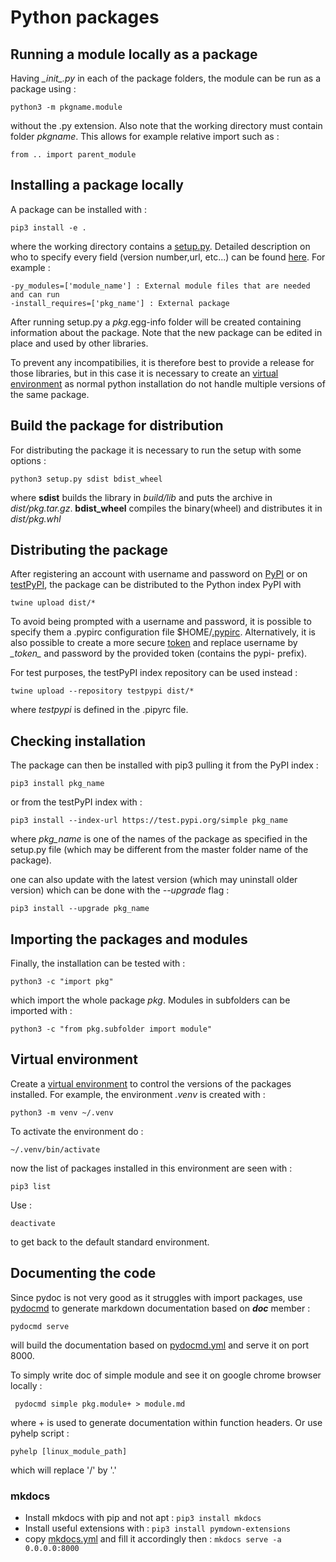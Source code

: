 # Python packages

## Running a module locally as a package

Having *\__init__.py* in each of the package folders, the module can be run as a package using :

`python3 -m pkgname.module `

without the .py extension. Also note that the working directory must contain folder
*pkgname*.
This allows for example relative import such as :

`from .. import parent_module`


## Installing a package locally

A package can be installed with :

`pip3 install -e .`

where the working directory contains a [setup.py](https://packaging.python.org/tutorials/packaging-projects/#creating-setup-py).
Detailed description on who to specify every field (version number,url, etc...) can be found [here](https://packaging.python.org/guides/distributing-packages-using-setuptools/).
For example :

    -py_modules=['module_name'] : External module files that are needed and can run
    -install_requires=['pkg_name'] : External package

After running setup.py a *pkg*.egg-info folder will be created containing information about the package.
Note that the new package can be edited in place and used by other libraries.

To prevent any incompatibilies, it is therefore best to provide a release for those libraries,
but in this case it is necessary to create an [virtual environment](#virtual-environment) as normal python installation
do not handle multiple versions of the same package.




## Build the package for distribution

For distributing the package it is necessary to run the setup with some options :

`python3 setup.py sdist bdist_wheel`

where
**sdist** builds the library in *build/lib* and puts the archive in *dist/pkg.tar.gz*.
**bdist_wheel** compiles the binary(wheel) and distributes it in *dist/pkg.whl*



## Distributing the package

After registering an account with username and password on [PyPI](https://pypi.org) or on [testPyPI](https://test.pypi.org/),
the package can be distributed to the Python index PyPI with

`twine upload dist/*`

To avoid being prompted with a username and password, it is possible to specify them a .pypirc configuration file $HOME/[.pypirc](file:///home/ronan/.pypirc).
Alternatively, it is also possible to create a more secure [token](https://test.pypi.org/help/#apitoken) and replace username by *\__token__* and password by the provided token (contains the pypi- prefix).

For test purposes, the testPyPI index repository can be used instead :

`twine upload --repository testpypi dist/*`

where *testpypi* is defined in the .pipyrc file.



## Checking installation

The package can then be installed with pip3 pulling it from the PyPI index :

`pip3 install pkg_name `

or from the testPyPI index with :

`pip3 install --index-url https://test.pypi.org/simple pkg_name`

where *pkg_name* is one of the names of the package as specified in the setup.py file (which may be different from the master folder name of the package).

one can also update with the latest version (which may uninstall older version) which can be done with the *--upgrade* flag :

`pip3 install --upgrade pkg_name`


## Importing the packages and modules

Finally, the installation can be tested with :

`python3 -c "import pkg"`

which import the whole package *pkg*. Modules in subfolders can be imported with :

`python3 -c "from pkg.subfolder import module"`



## Virtual environment

Create a [virtual environment](#https://docs.python.org/3/library/venv.html)
to control the versions of the packages installed.
For example, the environment *.venv* is created with :

`python3 -m venv ~/.venv`

To activate the environment do :

`~/.venv/bin/activate`

now the list of packages installed in this environment are seen with :

`pip3 list`

Use :

`deactivate`

to get back to the default standard environment.



## Documenting the code

Since pydoc is not very good as it struggles with import packages,
use [pydocmd](https://pypi.org/project/pydoc-markdown/)
to generate markdown documentation based on *__doc__* member :

`pydocmd serve`

will build the documentation based on [pydocmd.yml](https://github.com/NiklasRosenstein/pydoc-markdown#usage)
and serve it on port 8000.

To simply write doc of simple module and see it on google chrome browser locally :

` pydocmd simple pkg.module+ > module.md`

where + is used to generate documentation within function headers. Or use pyhelp script :

`pyhelp [linux_module_path]`

which will replace '/' by '.'

### mkdocs
- Install mkdocs with pip and not apt : `pip3 install mkdocs`
- Install useful extensions with : `pip3 install pymdown-extensions`
- copy [mkdocs.yml](#https://www.mkdocs.org/user-guide/configuration/) and fill it accordingly then : `mkdocs serve -a 0.0.0.0:8000`  
